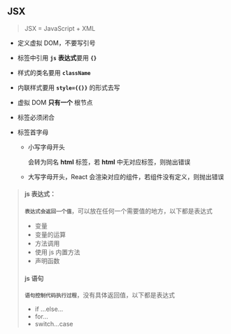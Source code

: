 ## JSX

> JSX = JavaScript + XML

-   定义虚拟 DOM，不要写引号

-   标签中引用 **`js`** **表达式**要用 **`{}`**

-   样式的类名要用 **`className`**

-   内联样式要用 **`style={{}}`** 的形式去写

-   虚拟 DOM **只有一个** 根节点

-   标签必须闭合

-   标签首字母

    -   小写字母开头

        会转为同名 **html** 标签，若 **html** 中无对应标签，则抛出错误

    -   大写字母开头，React 会渲染对应的组件，若组件没有定义，则抛出错误

> #### js 表达式：
>
> **`表达式会返回一个值`**，可以放在任何一个需要值的地方，以下都是表达式
>
> -   变量
> -   变量的运算
> -   方法调用
> -   使用 js 内置方法
> -   声明函数
>
> #### js 语句
>
> **`语句控制代码执行过程`**，没有具体返回值，以下都是表达式
>
> -   if ...else...
> -   for...
> -   switch...case
